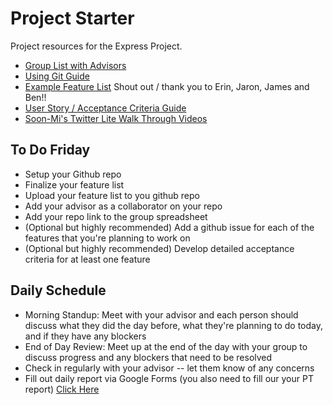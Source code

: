 # Project Starter
Project resources for the Express Project.

* [Group List with Advisors](https://docs.google.com/spreadsheets/d/1cuqDdiBtz3DBAzUR-mxddjtDDtHYJE4QXGO3UySvpTI/edit#gid=0)
* [Using Git Guide](./using-git.md)
* [Example Feature List](./feature-planning-sample.md) Shout out / thank you to Erin, Jaron, James and Ben!!
* [User Story / Acceptance Criteria Guide](./user-stories.md)
* [Soon-Mi's Twitter Lite Walk Through Videos](https://github.com/ssoonmi/twitter-lite-walkthrough)

## To Do Friday
* Setup your Github repo
* Finalize your feature list
* Upload your feature list to you github repo
* Add your advisor as a collaborator on your repo
* Add your repo link to the group spreadsheet
* (Optional but highly recommended) Add a github issue for each of the features that you're planning to work on
* (Optional but highly recommended) Develop detailed acceptance criteria for at least one feature

## Daily Schedule
* Morning Standup: Meet with your advisor and each person should discuss what they did the day before, what they're planning to do today, and if they have any blockers
* End of Day Review: Meet up at the end of the day with your group to discuss progress and any blockers that need to be resolved
* Check in regularly with your advisor -- let them know of any concerns
* Fill out daily report via Google Forms (you also need to fill our your PT report) [Click Here](https://forms.gle/jkHdfCXCitY1GwoB6)
